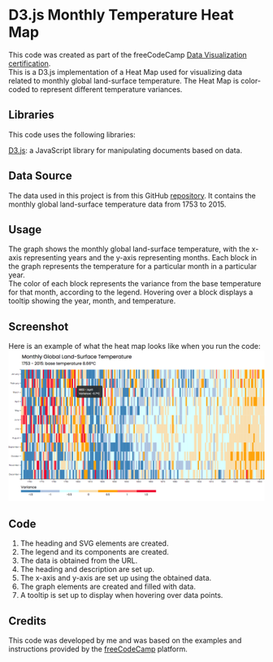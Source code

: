 # D3.js Monthly Temperature Heat Map

This code was created as part of the freeCodeCamp [Data Visualization certification](https://www.freecodecamp.org/learn/data-visualization).
<br />
This is a D3.js implementation of a Heat Map used for visualizing data related to monthly global land-surface temperature. The Heat Map is color-coded to represent different temperature variances.

## Libraries
This code uses the following libraries:

[D3.js](https://d3js.org/): a JavaScript library for manipulating documents based on data.

## Data Source
The data used in this project is from this GitHub [repository](https://raw.githubusercontent.com/FreeCodeCamp/ProjectReferenceData/master/global-temperature.json). It contains the monthly global land-surface temperature data from 1753 to 2015.

## Usage
The graph shows the monthly global land-surface temperature, with the x-axis representing years and the y-axis representing months. Each block in the graph represents the temperature for a particular month in a particular year.
<br />
The color of each block represents the variance from the base temperature for that month, according to the legend. Hovering over a block displays a tooltip showing the year, month, and temperature.


## Screenshot

Here is an example of what the heat map looks like when you run the code:
![Screenshot of the monthly temperature heat map](heat-map-sc.png)

## Code
1. The heading and SVG elements are created.
2. The legend and its components are created.
3. The data is obtained from the URL.
4. The heading and description are set up.
5. The x-axis and y-axis are set up using the obtained data.
6. The graph elements are created and filled with data.
7. A tooltip is set up to display when hovering over data points.

## Credits
This code was developed by me and was based on the examples and instructions provided by the [freeCodeCamp](https://www.freecodecamp.org/) platform.